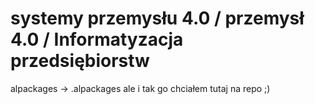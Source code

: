 # systemy przemysłu 4.0 / przemysł 4.0 / Informatyzacja przedsiębiorstw


alpackages -> .alpackages
ale i tak go chciałem tutaj na repo ;)
